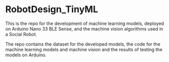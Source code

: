 # RobotDesign_TinyML
This is the repo for the development of machine learning models, deployed on Arduino Nano 33 BLE Sense, and the machine vision algorithms used in a Social Robot.

The repo contains the dataset for the developed models, the code for the machine learning models and machine vision and the results of testing the models on Arduino.
